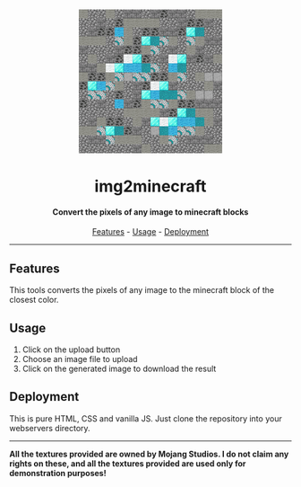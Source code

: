 <div align="center" style="padding-top: 50px">
    <img src="logo.png" alt="Logo">
    <h1>img2minecraft</h1>
</div>

<h4 align="center">Convert the pixels of any image to minecraft blocks</h4>

<p align="center">
    <a href="#features">Features</a> - 
    <a href="#usage">Usage</a> -
    <a href="#deployment">Deployment</a>
</p>

<hr>

## Features
This tools converts the pixels of any image
to the minecraft block of the closest color.

## Usage
1. Click on the upload button
2. Choose an image file to upload
3. Click on the generated image to download the result

## Deployment
This is pure HTML, CSS and vanilla JS.
Just clone the repository into your webservers directory.

<hr>

**All the textures provided are owned by Mojang Studios. I do not claim any rights on these, and all the textures
provided are used only for demonstration purposes!**